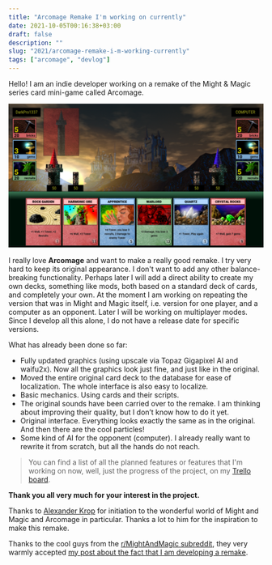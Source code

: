 ```yaml
---
title: "Arcomage Remake I'm working on currently"
date: 2021-10-05T00:16:38+03:00
draft: false
description: ""
slug: "2021/arcomage-remake-i-m-working-currently"
tags: ["arcomage", "devlog"]
---
```

Hello! I am an indie developer working on a remake of the Might & Magic series card mini-game called Arcomage.

![Screenshot](01.png)

I really love **Arcomage** and want to make a really good remake. I try very hard to keep its original appearance. I don't want to add any other balance-breaking functionality. Perhaps later I will add a direct ability to create my own decks, something like mods, both based on a standard deck of cards, and completely your own. At the moment I am working on repeating the version that was in Might and Magic itself, i.e. version for one player, and a computer as an opponent. Later I will be working on multiplayer modes. Since I develop all this alone, I do not have a release date for specific versions.

What has already been done so far:
* Fully updated graphics (using upscale via Topaz Gigapixel AI and waifu2x). Now all the graphics look just fine, and just like in the original.
* Moved the entire original card deck to the database for ease of localization. The whole interface is also easy to localize.
* Basic mechanics. Using cards and their scripts.
* The original sounds have been carried over to the remake. I am thinking about improving their quality, but I don’t know how to do it yet.
* Original interface. Everything looks exactly the same as in the original. And then there are the cool particles!
* Some kind of AI for the opponent (computer). I already really want to rewrite it from scratch, but all the hands do not reach.

> You can find a list of all the planned features or features that I'm working on now, well, just the progress of the project, on my [Trello board](https://trello.com/b/nQuzlNk5/arcomage-remake).

**Thank you all very much for your interest in the project.**

Thanks to [Alexander Krop](https://www.youtube.com/channel/UC8HnwuT88qHrixEJPdlJMvQ) for initiation to the wonderful world of Might and Magic and Arcomage in particular. Thanks a lot to him for the inspiration to make this remake.

Thanks to the cool guys from the [r/MightAndMagic subreddit](https://www.reddit.com/r/MightAndMagic/), they very warmly accepted [my post about the fact that I am developing a remake](https://www.reddit.com/r/MightAndMagic/comments/iz78ye/arcomage_fanremake_i_working_on_here_is_some/).